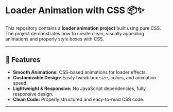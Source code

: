 # Loader Animation with CSS 📦✨

This repository contains a **loader animation project** built using pure CSS. The project demonstrates how to create clean, visually appealing animations and properly style boxes with CSS.

---

## 🚀 Features

- **Smooth Animations:** CSS-based animations for loader effects.
- **Customizable Design:** Easily tweak box size, colors, and animation speed.
- **Lightweight & Responsive:** No JavaScript dependencies, fully responsive design.
- **Clean Code:** Properly structured and easy-to-read CSS code.

---




